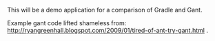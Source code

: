 This will be a demo application for a comparison of Gradle and Gant.

Example gant code lifted shameless from: http://ryangreenhall.blogspot.com/2009/01/tired-of-ant-try-gant.html .
